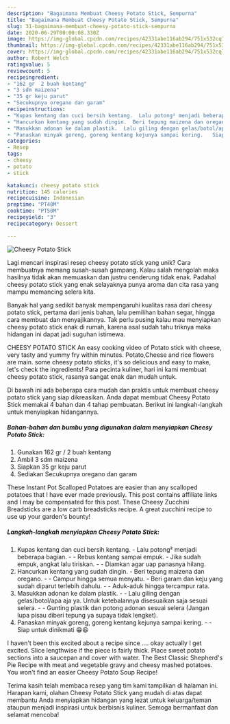 ```yaml
---
description: "Bagaimana Membuat Cheesy Potato Stick, Sempurna"
title: "Bagaimana Membuat Cheesy Potato Stick, Sempurna"
slug: 31-bagaimana-membuat-cheesy-potato-stick-sempurna
date: 2020-06-29T00:00:08.330Z
image: https://img-global.cpcdn.com/recipes/42331abe116ab294/751x532cq70/cheesy-potato-stick-foto-resep-utama.jpg
thumbnail: https://img-global.cpcdn.com/recipes/42331abe116ab294/751x532cq70/cheesy-potato-stick-foto-resep-utama.jpg
cover: https://img-global.cpcdn.com/recipes/42331abe116ab294/751x532cq70/cheesy-potato-stick-foto-resep-utama.jpg
author: Robert Welch
ratingvalue: 5
reviewcount: 5
recipeingredient:
- "162 gr  2 buah kentang"
- "3 sdm maizena"
- "35 gr keju parut"
- "Secukupnya oregano dan garam"
recipeinstructions:
- "Kupas kentang dan cuci bersih kentang.  Lalu potong² menjadi beberapa bagian.  Rebus kentang sampai empuk.  Jika sudah empuk, angkat lalu tiriskan.   Diamkan agar uap panasnya hilang."
- "Hancurkan kentang yang sudah dingin.  Beri tepung maizena dan oregano.   Campur hingga semua menyatu. Beri garam dan keju yang sudah diparut terlebih dahulu.   Aduk-aduk hingga tercampur rata."
- "Masukkan adonan ke dalam plastik.  Lalu giling dengan gelas/botol/apa aja ya. Untuk ketebalannya disesuaikan saja sesuai selera.   Gunting plastik dan potong adonan sesuai selera (Jangan lupa pisau diberi tepung ya supaya tidak lengket)."
- "Panaskan minyak goreng, goreng kentang kejunya sampai kering.   Siap untuk dinikmati 😁😆"
categories:
- Resep
tags:
- cheesy
- potato
- stick

katakunci: cheesy potato stick 
nutrition: 145 calories
recipecuisine: Indonesian
preptime: "PT40M"
cooktime: "PT50M"
recipeyield: "3"
recipecategory: Dessert

---
```



![Cheesy Potato Stick](https://img-global.cpcdn.com/recipes/42331abe116ab294/751x532cq70/cheesy-potato-stick-foto-resep-utama.jpg)

Lagi mencari inspirasi resep cheesy potato stick yang unik? Cara membuatnya memang susah-susah gampang. Kalau salah mengolah maka hasilnya tidak akan memuaskan dan justru cenderung tidak enak. Padahal cheesy potato stick yang enak selayaknya punya aroma dan cita rasa yang mampu memancing selera kita.

Banyak hal yang sedikit banyak mempengaruhi kualitas rasa dari cheesy potato stick, pertama dari jenis bahan, lalu pemilihan bahan segar, hingga cara membuat dan menyajikannya. Tak perlu pusing kalau mau menyiapkan cheesy potato stick enak di rumah, karena asal sudah tahu triknya maka hidangan ini dapat jadi suguhan istimewa.

CHEESY POTATO STICK An easy cooking video of Potato stick with cheese, very tasty and yummy fry within minutes. Potato,Cheese and rice flowers are main. some cheesy potato sticks, it&#39;s so delicious and easy to make, let&#39;s check the ingredients! Para pecinta kuliner, hari ini kami membuat cheesy potato stick, rasanya sangat enak dan mudah untuk.


Di bawah ini ada beberapa cara mudah dan praktis untuk membuat cheesy potato stick yang siap dikreasikan. Anda dapat membuat Cheesy Potato Stick memakai 4 bahan dan 4 tahap pembuatan. Berikut ini langkah-langkah untuk menyiapkan hidangannya.

<!--inarticleads1-->

##### Bahan-bahan dan bumbu yang digunakan dalam menyiapkan Cheesy Potato Stick:

1. Gunakan 162 gr / 2 buah kentang
1. Ambil 3 sdm maizena
1. Siapkan 35 gr keju parut
1. Sediakan Secukupnya oregano dan garam


These Instant Pot Scalloped Potatoes are easier than any scalloped potatoes that I have ever made previously. This post contains affiliate links and I may be compensated for this post. These Cheesy Zucchini Breadsticks are a low carb breadsticks recipe. A great zucchini recipe to use up your garden&#39;s bounty! 

<!--inarticleads2-->

##### Langkah-langkah menyiapkan Cheesy Potato Stick:

1. Kupas kentang dan cuci bersih kentang.  - Lalu potong² menjadi beberapa bagian. -  - Rebus kentang sampai empuk.  - Jika sudah empuk, angkat lalu tiriskan.  -  - Diamkan agar uap panasnya hilang.
1. Hancurkan kentang yang sudah dingin.  - Beri tepung maizena dan oregano.  -  - Campur hingga semua menyatu. - Beri garam dan keju yang sudah diparut terlebih dahulu.  -  - Aduk-aduk hingga tercampur rata.
1. Masukkan adonan ke dalam plastik. -  - Lalu giling dengan gelas/botol/apa aja ya. Untuk ketebalannya disesuaikan saja sesuai selera.  -  - Gunting plastik dan potong adonan sesuai selera (Jangan lupa pisau diberi tepung ya supaya tidak lengket).
1. Panaskan minyak goreng, goreng kentang kejunya sampai kering.  -  - Siap untuk dinikmati 😁😆


I haven&#39;t been this excited about a recipe since …. okay actually I get excited. Slice lengthwise if the piece is fairly thick. Place sweet potato sections into a saucepan and cover with water. The Best Classic Shepherd&#39;s Pie Recipe with meat and vegetable gravy and cheesy mashed potatoes. You won&#39;t find an easier Cheesy Potato Soup Recipe! 

Terima kasih telah membaca resep yang tim kami tampilkan di halaman ini. Harapan kami, olahan Cheesy Potato Stick yang mudah di atas dapat membantu Anda menyiapkan hidangan yang lezat untuk keluarga/teman ataupun menjadi inspirasi untuk berbisnis kuliner. Semoga bermanfaat dan selamat mencoba!
